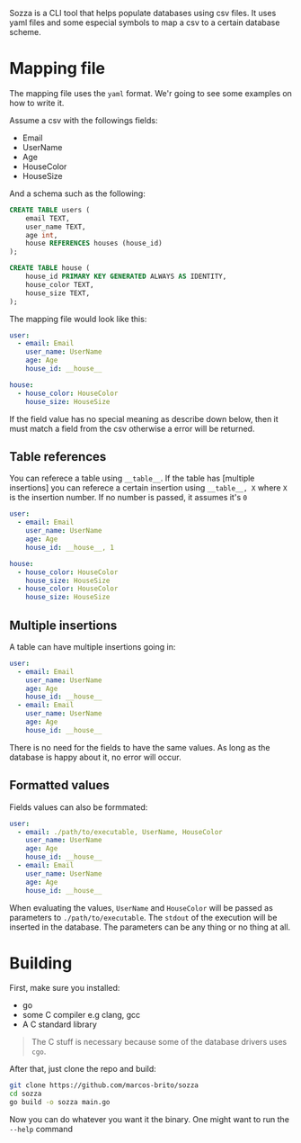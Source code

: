 Sozza is a CLI tool that helps populate databases using csv files. It uses yaml files and some especial symbols to map a csv to a certain database scheme.

# Mapping file

The mapping file uses the `yaml` format. We'r going to see some examples on how to write it.

Assume a csv with the followings fields:

- Email
- UserName
- Age
- HouseColor
- HouseSize

And a schema such as the following:

```sql
CREATE TABLE users (
    email TEXT,
    user_name TEXT,
    age int,
    house REFERENCES houses (house_id)
);

CREATE TABLE house (
    house_id PRIMARY KEY GENERATED ALWAYS AS IDENTITY,
    house_color TEXT,
    house_size TEXT,
);
```

The mapping file would look like this:

```yaml
user:
  - email: Email
    user_name: UserName
    age: Age
    house_id: __house__

house:
  - house_color: HouseColor
    house_size: HouseSize
```

If the field value has no special meaning as describe down below, then it must match a field from the csv otherwise a error will be returned.

## Table references

You can referece a table using `__table__`. If the table has [multiple insertions] you can referece a certain insertion using `__table__, X` where `X` is the insertion number. If no number is passed, it assumes it's `0`

```yaml
user:
  - email: Email
    user_name: UserName
    age: Age
    house_id: __house__, 1

house:
  - house_color: HouseColor
    house_size: HouseSize
  - house_color: HouseColor
    house_size: HouseSize
```

## Multiple insertions

A table can have multiple insertions going in:

```yaml
user:
  - email: Email
    user_name: UserName
    age: Age
    house_id: __house__
  - email: Email
    user_name: UserName
    age: Age
    house_id: __house__
```

There is no need for the fields to have the same values. As long as the database is happy about it, no error will occur.

## Formatted values

Fields values can also be formmated:

```yaml
user:
  - email: ./path/to/executable, UserName, HouseColor
    user_name: UserName
    age: Age
    house_id: __house__
  - email: Email
    user_name: UserName
    age: Age
    house_id: __house__
```

When evaluating the values, `UserName` and `HouseColor` will be passed as parameters to `./path/to/executable`. The `stdout` of the execution
will be inserted in the database. The parameters can be any thing or no thing at all.

# Building

First, make sure you installed:

- go
- some C compiler e.g clang, gcc
- A C standard library

> The C stuff is necessary because some of the database drivers uses `cgo`.

After that, just clone the repo and build:

```bash
git clone https://github.com/marcos-brito/sozza
cd sozza
go build -o sozza main.go
```

Now you can do whatever you want it the binary. One might want to run the `--help` command
